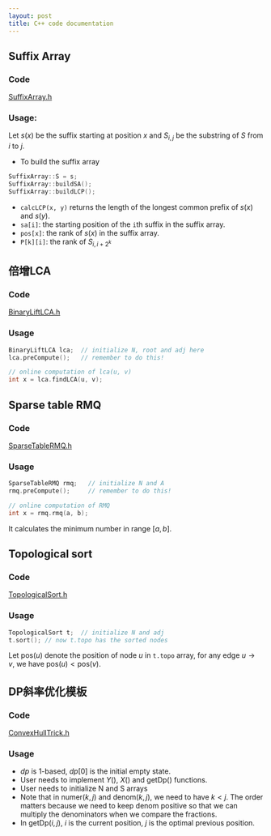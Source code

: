 ```yaml
---
layout: post
title: C++ code documentation
---
```


## Suffix Array

### Code
[SuffixArray.h](https://github.com/atubo/code-snippets/blob/master/cpp/SuffixArray.h)

### Usage:
Let $s(x)$ be the suffix starting at position $x$ and $S_{i, j}$ be the substring of $S$ from $i$ to $j$.

* To build the suffix array

```cpp
SuffixArray::S = s;
SuffixArray::buildSA();
SuffixArray::buildLCP();
```

* `calcLCP(x, y)` returns the length of the longest common prefix of $s(x)$ and $s(y)$.
* `sa[i]`: the starting position of the `i`th suffix in the suffix array.
* `pos[x]`: the rank of $s(x)$ in the suffix array.
* `P[k][i]`: the rank of $S_{i,i+2^k}$

## 倍增LCA

### Code
[BinaryLiftLCA.h](https://github.com/atubo/code-snippets/blob/master/cpp/BinaryLiftLCA.h)

### Usage
```cpp
BinaryLiftLCA lca;  // initialize N, root and adj here
lca.preCompute();   // remember to do this!

// online computation of lca(u, v)
int x = lca.findLCA(u, v);
```

## Sparse table RMQ

### Code
[SparseTableRMQ.h](https://github.com/atubo/code-snippets/blob/master/cpp/SparseTableRMQ.h)

### Usage
```cpp
SparseTableRMQ rmq;   // initialize N and A
rmq.preCompute();     // remember to do this!

// online computation of RMQ
int x = rmq.rmq(a, b);
```
It calculates the minimum number in range $[a, b]$.

## Topological sort

### Code
[TopologicalSort.h](https://github.com/atubo/code-snippets/blob/master/cpp/TopologicalSort.h)

### Usage
```cpp
TopologicalSort t;  // initialize N and adj
t.sort(); // now t.topo has the sorted nodes
```
Let $\textrm{pos}(u)$ denote the position of node $u$ in ```t.topo``` array, for any edge $u \rightarrow v$, we have $\textrm{pos}(u)<\textrm{pos}(v)$.

## DP斜率优化模板

### Code
[ConvexHullTrick.h](https://github.com/atubo/code-snippets/blob/master/cpp/ConvexHullTrick.h)

### Usage
* $dp$ is 1-based, $dp[0]$ is the initial empty state.
* User needs to implement $Y()$, $X()$ and $\textrm{getDp}()$ functions.
* User needs to initialize N and S arrays
* Note that in $\textrm{numer}(k, j)$ and $\textrm{denom}(k, j)$, we need to have $k < j$.
The order matters because we need to keep $\textrm{denom}$ positive so that we can multiply the denominators when we
compare the fractions.
* In $\textrm{getDp}(i, j)$, $i$ is the current position,
$j$ is the optimal previous position.
